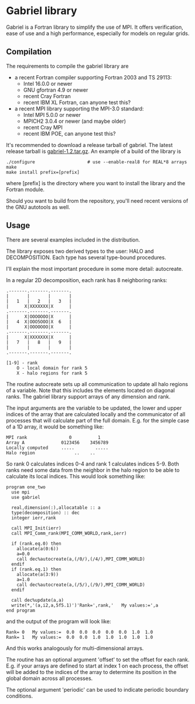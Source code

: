 Gabriel library
===============
Gabriel is a Fortran library to simplify the use of MPI.
It offers verification, ease of use and a high performance, 
especially for models on regular grids.

Compilation
-----------
The requirements to compile the gabriel library are

* a recent Fortran compiler supporting Fortran 2003 and TS 29113:
  - Intel 16.0.0 or newer
  - GNU gfortran 4.9 or newer
  - recent Cray Fortran
  - recent IBM XL Fortran, can anyone test this?
* a recent MPI library supporting the MPI-3.0 standard:
  - Intel MPI 5.0.0 or newer
  - MPICH2 3.0.4 or newer (and maybe older)
  - recent Cray MPI
  - recent IBM POE, can anyone test this?

It's recommended to download a release tarball of gabriel. The latest
release tarball is [gabriel-1.2.tar.gz](https://github.com/jdonners/gabriel/releases/download/1.2/gabriel-1.2.tar.gz).
An example of a build of the library is 

    ./configure                    # use --enable-real8 for REAL*8 arrays
    make
    make install prefix=[prefix]

where [prefix] is the directory where you want to install the library
and the Fortran module.

Should you want to build from the repository, you'll need recent versions
of the GNU autotools as well.

Usage
-----
There are several examples included in the distribution.

The library exposes two derived types to the user: HALO and DECOMPOSITION.
Each type has several type-bound procedures.

I'll explain the most important procedure in some more detail: autocreate.

In a regular 2D decomposition, each rank has 8 neighboring ranks:

    .-------.-------.-------.
    |       |       |       |
    |   1   |   2   |   3   |
    |      X|XXXXXXX|X      |
    .-------.-------.-------.
    |      X|OOOOOOO|X      |
    |   4  X|OOO5OOO|X  6   |
    |      X|OOOOOOO|X      |
    .-------.-------.-------.
    |      X|XXXXXXX|X      |
    |   7   |   8   |   9   |
    |       |       |       |
    .-------.-------.-------.

    [1-9] - rank
        O - local domain for rank 5
        X - halo regions for rank 5

The routine autocreate sets up all communication to update all halo regions of a 
variable. Note that this includes the elements located on diagonal ranks. The
gabriel library support arrays of any dimension and rank.

The input arguments are the variable to be updated, the lower and upper indices of the
array that are calculated locally and the communicator of all processes that
will calculate part of the full domain. E.g. for the simple case of a 1D array, 
it would be something like:

    MPI rank                0          1
    Array A              0123456    3456789
    Locally computed     .....        .....
    Halo region               ..    ..

So rank 0 calculates indices 0-4 and rank 1 calculates indices 5-9.
Both ranks need some data from the neighbor in the halo region
to be able to calculate its local indices. This would look something like:

    program one_two
      use mpi
      use gabriel

      real,dimension(:),allocatable :: a
      type(decomposition) :: dec
      integer ierr,rank

      call MPI_Init(ierr)
      call MPI_Comm_rank(MPI_COMM_WORLD,rank,ierr)

      if (rank.eq.0) then
        allocate(a(0:6))
        a=0.0
        call dec%autocreate(a,(/0/),(/4/),MPI_COMM_WORLD)
      endif
      if (rank.eq.1) then
        allocate(a(3:9))
        a=1.0
        call dec%autocreate(a,(/5/),(/9/),MPI_COMM_WORLD)
      endif

      call dec%update(a,a)
      write(*,'(a,i2,a,5f5.1)')'Rank=',rank,'   My values:=',a
    end program

and the output of the program will look like:

    Rank= 0   My values:=  0.0  0.0  0.0  0.0  0.0  1.0  1.0
    Rank= 1   My values:=  0.0  0.0  1.0  1.0  1.0  1.0  1.0

And this works analogously for multi-dimensional arrays. 

The routine has an optional argument 'offset' to set the offset for each rank. E.g. if 
your arrays are defined to start at index 1 on each process, the offset will 
be added to the indices of the array to determine its position in the 
global domain across all processes. 

The optional argument 'periodic' can be used to indicate periodic boundary conditions.

